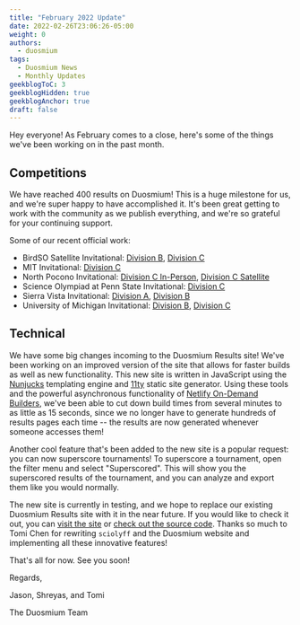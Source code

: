```yaml
---
title: "February 2022 Update"
date: 2022-02-26T23:06:26-05:00
weight: 0
authors:
  - duosmium
tags:
  - Duosmium News
  - Monthly Updates
geekblogToC: 3
geekblogHidden: true
geekblogAnchor: true
draft: false 
---
```

Hey everyone! As February comes to a close, here's some of the things we've been working on in the past month.

## Competitions

We have reached 400 results on Duosmium! This is a huge milestone for us, and we're super happy to have accomplished it. It's been great getting to work with the community as we publish everything, and we're so grateful for your continuing support.

Some of our recent official work:

* BirdSO Satellite Invitational: [Division B](https://www.duosmium.org/results/2022-02-12_birdso_satellite_invitational_b), [Division C](https://www.duosmium.org/results/2022-02-12_birdso_satellite_invitational_c)
* MIT Invitational: [Division C](https://www.duosmium.org/results/2022-01-22_mit_invitational_c)
* North Pocono Invitational: [Division C In-Person](https://www.duosmium.org/results/2022-01-29_north_pocono_in-person_invitational_c), [Division C Satellite](https://www.duosmium.org/results/2022-01-29_north_pocono_satellite_invitational_c)
* Science Olympiad at Penn State Invitational: [Division C](https://www.duosmium.org/results/2022-02-05_soaps_invitational_c)
* Sierra Vista Invitational: [Division A](https://www.duosmium.org/results/2022-02-05_sierra_vista_invitational_a), [Division B](https://www.duosmium.org/results/2022-02-05_sierra_vista_invitational_b)
* University of Michigan Invitational: [Division B](https://www.duosmium.org/results/2022-02-19_umich_invitational_b), [Division C](https://www.duosmium.org/results/2022-02-19_umich_invitational_c)

## Technical

We have some big changes incoming to the Duosmium Results site! We've been working on an improved version of the site that allows for faster builds as well as new functionality. This new site is written in JavaScript using the [Nunjucks](https://mozilla.github.io/nunjucks/) templating engine and [11ty](https://www.11ty.dev/) static site generator. Using these tools and the powerful asynchronous functionality of [Netlify On-Demand Builders](https://docs.netlify.com/configure-builds/on-demand-builders/), we've been able to cut down build times from several minutes to as little as 15 seconds, since we no longer have to generate hundreds of results pages each time -- the results are now generated whenever someone accesses them!

Another cool feature that's been added to the new site is a popular request: you can now superscore tournaments! To superscore a tournament, open the filter menu and select "Superscored". This will show you the superscored results of the tournament, and you can analyze and export them like you would normally.

The new site is currently in testing, and we hope to replace our existing Duosmium Results site with it in the near future. If you would like to check it out, you can [visit the site](https://next.duosmium.org/) or [check out the source code](https://www.github.com/Duosmium/duosmium-js). Thanks so much to Tomi Chen for rewriting `sciolyff` and the Duosmium website and implementing all these innovative features!

That's all for now. See you soon!

Regards,

Jason, Shreyas, and Tomi

The Duosmium Team

